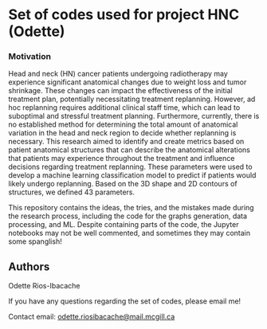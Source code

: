 # Set of codes used for project HNC (Odette)

### Motivation
Head and neck (HN) cancer patients undergoing radiotherapy may experience significant anatomical changes due to weight loss and tumor shrinkage. These changes can impact the effectiveness of the initial treatment plan, potentially necessitating treatment replanning. However, ad hoc replanning requires additional clinical staff time, which can lead to suboptimal and stressful treatment planning. Furthermore, currently, there is no established method for determining the total amount of anatomical variation in the head and neck region to decide whether replanning is necessary. This research aimed to identify and create metrics based on patient anatomical structures that can describe the anatomical alterations that patients may experience throughout the treatment and influence decisions regarding treatment replanning. These parameters were used to develop a machine learning classification model to predict if patients would likely undergo replanning. Based on the 3D shape and 2D contours of structures, we defined 43 parameters. 

This repository contains the ideas, the tries, and the mistakes made during the research process, including the code for the graphs generation, data processing, and ML. Despite containing parts of the code, the Jupyter notebooks may not be well commented, and sometimes they may contain some spanglish! 

## Authors
Odette Rios-Ibacache

If you have any questions regarding the set of codes, please email me!

Contact email: <a href="mailto:odette.riosibacache@mail.mcgill.ca">odette.riosibacache@mail.mcgill.ca</a>

